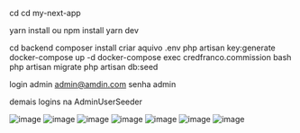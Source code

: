 cd  cd my-next-app  

yarn install ou npm install
yarn dev



cd backend
composer install
criar aquivo .env
php artisan key:generate
docker-compose up -d
docker-compose exec credfranco.commission bash
php artisan migrate
php artisan db:seed

login admin admin@amdin.com
senha admin

demais logins na AdminUserSeeder 

![image](https://github.com/user-attachments/assets/856c517b-8518-4e19-a79c-38f860ca9d93)
![image](https://github.com/user-attachments/assets/638df5b2-095c-4791-9066-0f671d0883ee)
![image](https://github.com/user-attachments/assets/d3ca0728-f944-41de-ba2d-3b34b2228aa2)
![image](https://github.com/user-attachments/assets/6cdb8314-ef59-44c7-8b30-dedba2006c55)
![image](https://github.com/user-attachments/assets/84d07b3b-0eb0-4796-84f0-69aaf4a512e2)
![image](https://github.com/user-attachments/assets/cf3f4734-6b9a-446f-bd22-91af89e7a8ec)
![image](https://github.com/user-attachments/assets/28558a40-8c9f-4b36-a5cf-a5cd67262360)
